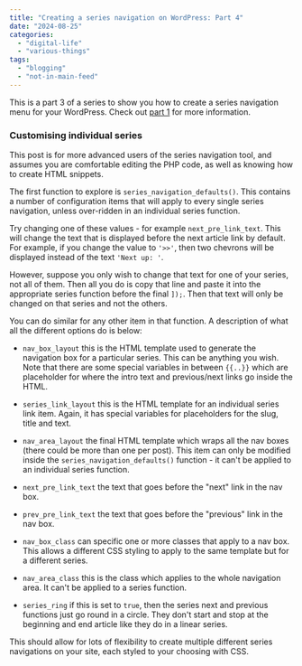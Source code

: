 ```yaml
---
title: "Creating a series navigation on WordPress: Part 4"
date: "2024-08-25"
categories: 
  - "digital-life"
  - "various-things"
tags: 
  - "blogging"
  - "not-in-main-feed"
---
```


This is a part 3 of a series to show you how to create a series navigation menu for your WordPress. Check out [part 1](https://thoughts.uncountable.uk/creating-a-series-navigation-on-wordpress-part-1/) for more information.

### Customising individual series

This post is for more advanced users of the series navigation tool, and assumes you are comfortable editing the PHP code, as well as knowing how to create HTML snippets.

The first function to explore is `series_navigation_defaults()`. This contains a number of configuration items that will apply to every single series navigation, unless over-ridden in an individual series function.

Try changing one of these values - for example `next_pre_link_text`. This will change the text that is displayed before the next article link by default. For example, if you change the value to `'>>'`, then two chevrons will be displayed instead of the text `'Next up: '`.

However, suppose you only wish to change that text for one of your series, not all of them. Then all you do is copy that line and paste it into the appropriate series function before the final `]);`. Then that text will only be changed on that series and not the others.

You can do similar for any other item in that function. A description of what all the different options do is below:

- `nav_box_layout` this is the HTML template used to generate the navigation box for a particular series. This can be anything you wish. Note that there are some special variables in between `{{..}}` which are placeholder for where the intro text and previous/next links go inside the HTML.

- `series_link_layout` this is the HTML template for an individual series link item. Again, it has special variables for placeholders for the slug, title and text.

- `nav_area_layout` the final HTML template which wraps all the nav boxes (there could be more than one per post). This item can only be modified inside the `series_navigation_defaults()` function - it can't be applied to an individual series function.

- `next_pre_link_text` the text that goes before the "next" link in the nav box.

- `prev_pre_link_text` the text that goes before the "previous" link in the nav box.

- `nav_box_class` can specific one or more classes that apply to a nav box. This allows a different CSS styling to apply to the same template but for a different series.

- `nav_area_class` this is the class which applies to the whole navigation area. It can't be applied to a series function.

- `series_ring` if this is set to `true`, then the series next and previous functions just go round in a circle. They don't start and stop at the beginning and end article like they do in a linear series.

This should allow for lots of flexibility to create multiple different series navigations on your site, each styled to your choosing with CSS.
